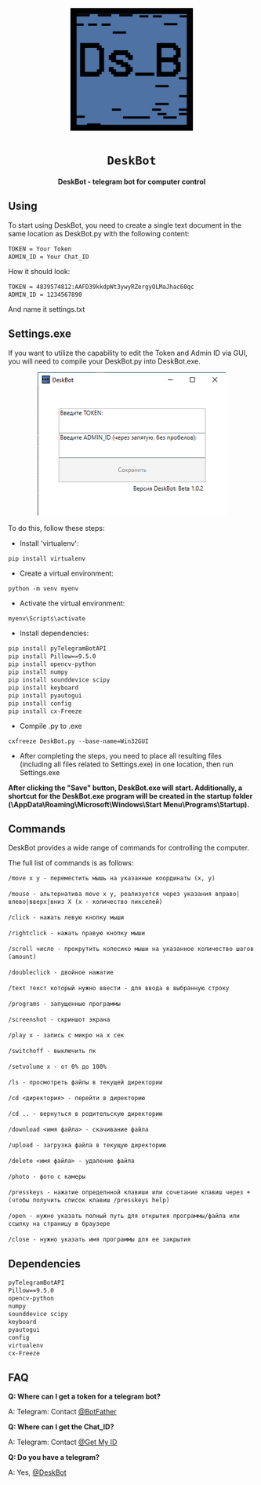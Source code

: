 <div align="center">
  <img src="./logo/logo.jpg" width="250"/>
  <h1><code>DeskBot</code></h1>
  
  **DeskBot - telegram bot for computer control**
</div>


Using
-----------
To start using DeskBot, you need to create a single text document in the same location as DeskBot.py with the following content:
```
TOKEN = Your Token
ADMIN_ID = Your Chat_ID
```
How it should look:
```
TOKEN = 4839574812:AAFD39kkdpWt3ywyRZergyOLMaJhac60qc
ADMIN_ID = 1234567890
```
And name it settings.txt

Settings.exe
-----------
If you want to utilize the capability to edit the Token and Admin ID via GUI, you will need to compile your DeskBot.py into DeskBot.exe.
<div align="center">
  <img src="./Settings/Settings.png"/>
</div>

To do this, follow these steps:

- Install 'virtualenv':
```
pip install virtualenv
```

- Create a virtual environment:
```
python -m venv myenv
```

- Activate the virtual environment:
```
myenv\Scripts\activate
```

- Install dependencies:
```
pip install pyTelegramBotAPI 
pip install Pillow==9.5.0 
pip install opencv-python
pip install numpy 
pip install sounddevice scipy
pip install keyboard 
pip install pyautogui 
pip install config
pip install cx-Freeze
```

- Compile .py to .exe
```
cxfreeze DeskBot.py --base-name=Win32GUI
```

- After completing the steps, you need to place all resulting files (including all files related to Settings.exe) in one location, then run Settings.exe

**After clicking the "Save" button, DeskBot.exe will start. Additionally, a shortcut for the DeskBot.exe program will be created in the startup folder (\AppData\Roaming\Microsoft\Windows\Start Menu\Programs\Startup).**

Commands
-----------

DeskBot provides a wide range of commands for controlling the computer.

The full list of commands is as follows:

```
/move x y - переместить мышь на указанные координаты (x, y)

/mouse - альтернатива move x y, реализуется через указания вправо|влево|вверх|вниз X (x - количество пикселей)

/click - нажать левую кнопку мыши

/rightclick - нажать правую кнопку мыши

/scroll число - прокрутить колесико мыши на указанное количество шагов (amount)

/doubleclick - двойное нажатие

/text текст который нужно ввести - для ввода в выбранную строку

/programs - запущенные программы

/screenshot - скриншот экрана

/play x - запись с микро на x сек

/switchoff - выключить пк

/setvolume x - от 0% до 100%

/ls - просмотреть файлы в текущей директории

/cd <директория> - перейти в директорию

/cd .. - вернуться в родительскую директорию

/download <имя файла> - скачивание файла

/upload - загрузка файла в текущую директорию

/delete <имя файла> - удаление файла

/photo - фото с камеры

/presskeys - нажатие определнной клавиши или сочетание клавиш через +
(чтобы получить список клавиш /presskeys help)

/open - нужно указать полный путь для открытия программы/файла или ссылку на страницу в браузере

/close - нужно указать имя программы для ее закрытия
```


Dependencies
-----------
```
pyTelegramBotAPI 
Pillow==9.5.0 
opencv-python
numpy 
sounddevice scipy
keyboard 
pyautogui 
config
virtualenv
cx-Freeze
```

FAQ
-----------
**Q: Where can I get a token for a telegram bot?**

A: Telegram: Contact [@BotFather](https://t.me/BotFather)

**Q: Where can I get the Chat_ID?**

A: Telegram: Contact [@Get My ID](https://t.me/getmyid_bot)

**Q: Do you have a telegram?**

A: Yes, [@DeskBot](https://t.me/DeskBot_telegram)
